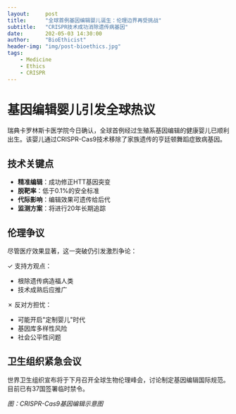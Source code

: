 ```yaml
---
layout:     post
title:      "全球首例基因编辑婴儿诞生：伦理边界再受挑战"
subtitle:   "CRISPR技术成功消除遗传病基因"
date:       202-05-03 14:30:00
author:     "BioEthicist"
header-img: "img/post-bioethics.jpg"
tags:
    - Medicine
    - Ethics
    - CRISPR
---
```


# 基因编辑婴儿引发全球热议

瑞典卡罗林斯卡医学院今日确认，全球首例经过生殖系基因编辑的健康婴儿已顺利出生。该婴儿通过CRISPR-Cas9技术移除了家族遗传的亨廷顿舞蹈症致病基因。

## 技术关键点

- **精准编辑**：成功修正HTT基因突变
- **脱靶率**：低于0.1%的安全标准
- **代际影响**：编辑效果可遗传给后代
- **监测方案**：将进行20年长期追踪

## 伦理争议

尽管医疗效果显著，这一突破仍引发激烈争论：

✓ 支持方观点：
- 根除遗传病造福人类
- 技术成熟后应推广

✗ 反对方担忧：
- 可能开启"定制婴儿"时代
- 基因库多样性风险
- 社会公平性问题

## 卫生组织紧急会议

世界卫生组织宣布将于下月召开全球生物伦理峰会，讨论制定基因编辑国际规范。目前已有37国签署临时禁令。

*图：CRISPR-Cas9基因编辑示意图*
